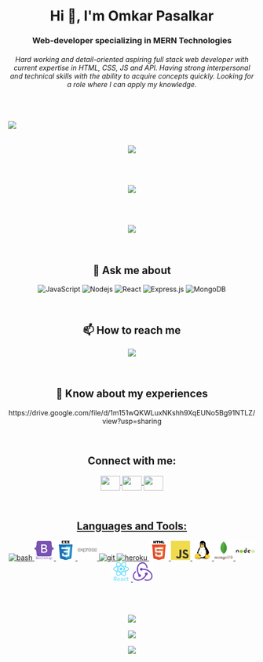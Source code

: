 <h1 align="center">Hi 👋, I'm Omkar Pasalkar</h1>

<h3 align="center">Web-developer specializing in MERN Technologies</h3>

<h6 align="center">Hard working and detail-oriented aspiring full stack web
developer with current expertise in HTML, CSS, JS and API.
Having strong interpersonal and technical skills with the
ability to acquire concepts quickly. Looking for a role
where I can apply my knowledge.</h6>
<br><br>
<img src="https://i.ibb.co/GTFBJNV/MERN-2.png" width=1000>
<br><br>

<p align="center"> <img src="https://komarev.com/ghpvc/?username=h1t3ndr4&label=Profile%20views&color=0e75b6&style=flat"/></p>
<br><br>

<p align="center"> 
  <a href="https://github.com/ryo-ma/github-profile-trophy">
    <img src="https://github-profile-trophy.vercel.app/?username=OMKAR-WD&row=2&column=3&margin-w=15&margin-h=15&theme=nord"/>
  </a>
</p>
<br><br>

<p align="center">
  <a href="https://twitter.com/OmkarPasalkar18" target="blank">
    <img src="https://img.shields.io/twitter/follow/OmkarPasalkar18?logo=twitter&style=for-the-badge"/>
  </a> 
</p>
<br>

<p align="center"> 
  <h2 align="center"> 💬 Ask me about</h2>
  <div align="center">
 
![JavaScript](https://img.shields.io/badge/-JavaScript-%23F7DF1C?style=for-the-badge&logo=javascript&logoColor=000000&labelColor=%23F7DF1C&color=%23FFCE5A)
![Nodejs](https://img.shields.io/badge/-Nodejs-339933?style=for-the-badge&logo=Node.js&logoColor=ffffff)
![React](https://img.shields.io/badge/-React-61DAFB?style=for-the-badge&logo=react&logoColor=ffffff)
![Express.js](https://img.shields.io/badge/express.js-%23404d59.svg?style=for-the-badge&logo=express&logoColor=%2361DAFB)
![MongoDB](https://img.shields.io/badge/MongoDB-4EA94B?style=for-the-badge&logo=mongodb&logoColor=white)
 </div>
  <br>
  <h2 align="center"> 📫 How to reach me </h2>
  <p align="center">
    <a target="_blank" href="mailto:omkarpasalkar2020@gmail.com"><img src="https://img.shields.io/badge/omkarpasalkar2020@gmail.com-D14836?style=for-the-badge&logo=gmail&logoColor=white"/></a>
  </p>
  <br>
  <h2 align="center"> 📄 Know about my experiences</h2>
  <p align="center">https://drive.google.com/file/d/1m151wQKWLuxNKshh9XqEUNo5Bg91NTLZ/view?usp=sharing</p>
  <br>
  
  <h2 align="center">Connect with me:</h2>
  <p align="center">
    <a href="https://twitter.com/OmkarPasalkar18" target="blank" >
      <img align="center" src="https://raw.githubusercontent.com/rahuldkjain/github-profile-readme-generator/master/src/images/icons/Social/twitter.svg" height="30" width="40" />
    </a>
    <a href="https://linkedin.com/in/omkar-pasalkar" target="blank">
      <img align="center" src="https://raw.githubusercontent.com/rahuldkjain/github-profile-readme-generator/master/src/images/icons/Social/linked-in-alt.svg" height="30" width="40" />
    </a>
    <a href="https://instagram.com/omkar_pasalkar" target="blank">
      <img align="center" src="https://raw.githubusercontent.com/rahuldkjain/github-profile-readme-generator/master/src/images/icons/Social/instagram.svg" height="30" width="40" />  
</p>
<br>
<h2 align="center">Languages and Tools:</h2>
<p align="center"> 
  <a href="https://www.gnu.org/software/bash/" target="_blank" rel="noreferrer"> 
    <img src="https://www.vectorlogo.zone/logos/gnu_bash/gnu_bash-icon.svg" alt="bash" width="40" height="40"/>
  </a> 
  <a href="https://getbootstrap.com" target="_blank" rel="noreferrer"> 
    <img src="https://raw.githubusercontent.com/devicons/devicon/master/icons/bootstrap/bootstrap-plain-wordmark.svg" alt="bootstrap" width="40" height="40"/> 
  </a> 
  <a href="https://www.w3schools.com/css/" target="_blank" rel="noreferrer"> 
    <img src="https://raw.githubusercontent.com/devicons/devicon/master/icons/css3/css3-original-wordmark.svg" alt="css3" width="40" height="40"/> 
  </a>
  <a href="https://expressjs.com" target="_blank" rel="noreferrer"> 
    <img src="https://raw.githubusercontent.com/devicons/devicon/master/icons/express/express-original-wordmark.svg" alt="express" width="40" height="40"/> 
  </a> 
  <a href="https://git-scm.com/" target="_blank" rel="noreferrer"> 
    <img src="https://www.vectorlogo.zone/logos/git-scm/git-scm-icon.svg" alt="git" width="40" height="40"/> 
  </a> 
  <a href="https://heroku.com" target="_blank" rel="noreferrer"> 
    <img src="https://www.vectorlogo.zone/logos/heroku/heroku-icon.svg" alt="heroku" width="40" height="40"/> 
  </a> 
  <a href="https://www.w3.org/html/" target="_blank" rel="noreferrer"> 
    <img src="https://raw.githubusercontent.com/devicons/devicon/master/icons/html5/html5-original-wordmark.svg" alt="html5" width="40" height="40"/> 
  </a> 
  <a href="https://developer.mozilla.org/en-US/docs/Web/JavaScript" target="_blank" rel="noreferrer"> 
    <img src="https://raw.githubusercontent.com/devicons/devicon/master/icons/javascript/javascript-original.svg" alt="javascript" width="40" height="40"/>
  </a> 
  <a href="https://www.linux.org/" target="_blank" rel="noreferrer"> 
    <img src="https://raw.githubusercontent.com/devicons/devicon/master/icons/linux/linux-original.svg" alt="linux" width="40" height="40"/> 
  </a> 
  <a href="https://www.mongodb.com/" target="_blank" rel="noreferrer"> 
    <img src="https://raw.githubusercontent.com/devicons/devicon/master/icons/mongodb/mongodb-original-wordmark.svg" alt="mongodb" width="40" height="40"/>
  </a> 
  <a href="https://nodejs.org" target="_blank" rel="noreferrer"> 
    <img src="https://raw.githubusercontent.com/devicons/devicon/master/icons/nodejs/nodejs-original-wordmark.svg" alt="nodejs" width="40" height="40"/> 
  </a> 
  <a href="https://reactjs.org/" target="_blank" rel="noreferrer"> 
    <img src="https://raw.githubusercontent.com/devicons/devicon/master/icons/react/react-original-wordmark.svg" alt="react" width="40" height="40"/> 
  </a> 
  <a href="https://redux.js.org" target="_blank" rel="noreferrer"> 
    <img src="https://raw.githubusercontent.com/devicons/devicon/master/icons/redux/redux-original.svg" alt="redux" width="40" height="40"/> 
  </a> 
</p> 
<br><br> 

<p align="center">
  <img align="center" src="https://github-readme-stats.vercel.app/api/top-langs?username=OMKAR-WD&hide=c%23,powershell,Mathematica,Ruby,Objective-C,Objective-C%2b%2b,Cuda&title_color=61dafb&text_color=ffffff&icon_color=61dafb&bg_color=20232a&langs_count=8&layout=compact&border_color=61dafb&hide_border=true" width=500 />
</p>  
<p align="center">
  <img align="center" src="https://github-readme-stats.vercel.app/api?username=OMKAR-WD&show_icons=true&theme=react&border_color=61dafb&hide_border=true" width=500/>
</p>
<p align="center">
  <img align="center" src="https://github-readme-streak-stats.herokuapp.com/?user=OMKAR-WD&show_icons=true&theme=react&border_color=61dafb&hide_border=true" width=500/> 
</p>
